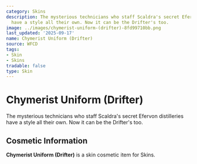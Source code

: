 ```yaml
---
category: Skins
description: The mysterious technicians who staff Scaldra's secret Efervon distilleries
  have a style all their own. Now it can be the Drifter's too.
image: ../images/chymerist-uniform-(drifter)-8fd99710bb.png
last_updated: '2025-09-17'
name: Chymerist Uniform (Drifter)
source: WFCD
tags:
- Skin
- Skins
tradable: false
type: Skin
---
```


# Chymerist Uniform (Drifter)

The mysterious technicians who staff Scaldra's secret Efervon distilleries have a style all their own. Now it can be the Drifter's too.

## Cosmetic Information

**Chymerist Uniform (Drifter)** is a skin cosmetic item for Skins.

